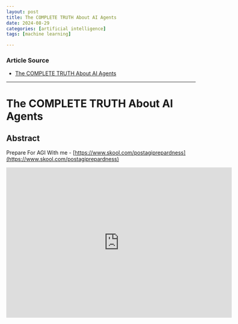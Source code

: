 ```yaml
---
layout: post
title: The COMPLETE TRUTH About AI Agents
date: 2024-08-29
categories: [artificial intelligence]
tags: [machine learning]

---
```


### Article Source


* [The COMPLETE TRUTH About AI Agents](https://www.youtube.com/watch?v=HGS5LfyxLUU)

---



# The COMPLETE TRUTH About AI Agents

## Abstract


Prepare For AGI With me - [https://www.skool.com/postagiprepardness](https://www.skool.com/postagiprepardness) 

<iframe width="600" height="400" src="https://www.youtube.com/embed/HGS5LfyxLUU?si=ZBDyhFIuBR7490qT" title="YouTube video player" frameborder="0" allow="accelerometer; autoplay; clipboard-write; encrypted-media; gyroscope; picture-in-picture; web-share" referrerpolicy="strict-origin-when-cross-origin" allowfullscreen></iframe>